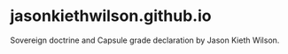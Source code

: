 # jasonkiethwilson.github.io
Sovereign doctrine and Capsule grade declaration by Jason Kieth Wilson.

